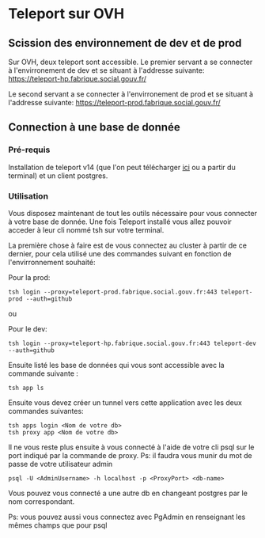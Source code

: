 # Teleport sur OVH

## Scission des environnement de dev et de prod

Sur OVH, deux teleport sont accessible. 
Le premier servant a se connecter à l'envirronement de dev et se situant à l'addresse suivante: https://teleport-hp.fabrique.social.gouv.fr/


Le second servant a se connecter à l'envirronement de prod et se situant à l'addresse suivante: https://teleport-prod.fabrique.social.gouv.fr/


## Connection à une base de donnée

### Pré-requis
Installation de teleport v14 (que l'on peut télécharger [ici](https://goteleport.com/download/#install-links) ou a partir du terminal) et un client postgres.

### Utilisation

Vous disposez maintenant de tout les outils nécessaire pour vous connecter à votre base de donnée.
Une fois Teleport installé vous allez pouvoir acceder à leur cli nommé tsh sur votre terminal.

La première chose à faire est de vous connectez au cluster à partir de ce dernier, pour cela utilisé une des commandes suivant en fonction de l'envirronnement souhaité:

Pour la prod:

```
tsh login --proxy=teleport-prod.fabrique.social.gouv.fr:443 teleport-prod --auth=github
```

ou

Pour le dev:

```
tsh login --proxy=teleport-hp.fabrique.social.gouv.fr:443 teleport-dev --auth=github
```

Ensuite listé les base de données qui vous sont accessible avec la commande suivante :

```
tsh app ls
```

Ensuite vous devez créer un tunnel vers cette application avec les deux commandes suivantes:
```
tsh apps login <Nom de votre db>
tsh proxy app <Nom de votre db>
```

Il ne vous reste plus ensuite à vous connecté à l'aide de votre cli psql sur le port indiqué par la commande de proxy.
Ps: il faudra vous munir du mot de passe de votre utilisateur admin
```
psql -U <AdminUsername> -h localhost -p <ProxyPort> <db-name>
```

Vous pouvez vous connecté a une autre db en changeant postgres par le nom correspondant.

Ps: vous pouvez aussi vous connectez avec PgAdmin en renseignant les mêmes champs que pour psql

